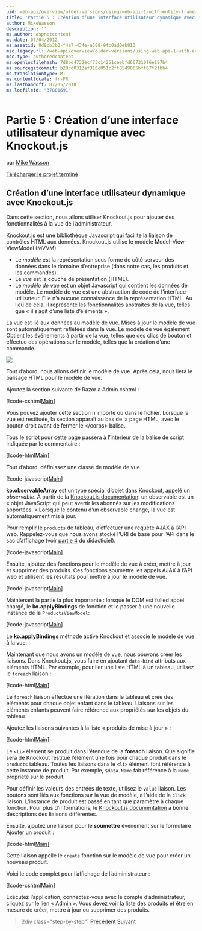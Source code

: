 ```yaml
---
uid: web-api/overview/older-versions/using-web-api-1-with-entity-framework-5/using-web-api-with-entity-framework-part-5
title: 'Partie 5 : Création d’une interface utilisateur dynamique avec Knockout.js | Microsoft Docs'
author: MikeWasson
description: ''
ms.author: aspnetcontent
ms.date: 07/04/2012
ms.assetid: 9d9cb3b0-f4a7-434e-a508-9fc0ad0eb813
msc.legacyurl: /web-api/overview/older-versions/using-web-api-1-with-entity-framework-5/using-web-api-with-entity-framework-part-5
msc.type: authoredcontent
ms.openlocfilehash: 7d8bd4732ecf73c14251ceebfd667310f6e197b4
ms.sourcegitcommit: b28cd0313af316c051c2ff8549865bff67f2fbb4
ms.translationtype: MT
ms.contentlocale: fr-FR
ms.lasthandoff: 07/05/2018
ms.locfileid: "37801691"
---
```

<a name="part-5-creating-a-dynamic-ui-with-knockoutjs"></a>Partie 5 : Création d’une interface utilisateur dynamique avec Knockout.js
====================
par [Mike Wasson](https://github.com/MikeWasson)

[Télécharger le projet terminé](http://code.msdn.microsoft.com/ASP-NET-Web-API-with-afa30545)

## <a name="creating-a-dynamic-ui-with-knockoutjs"></a>Création d’une interface utilisateur dynamique avec Knockout.js

Dans cette section, nous allons utiliser Knockout.js pour ajouter des fonctionnalités à la vue de l’administrateur.

[Knockout.js](http://knockoutjs.com/) est une bibliothèque Javascript qui facilite la liaison de contrôles HTML aux données. Knockout.js utilise le modèle Model-View-ViewModel (MVVM).

- Le *modèle* est la représentation sous forme de côté serveur des données dans le domaine d’entreprise (dans notre cas, les produits et les commandes).
- Le *vue* est la couche de présentation (HTML).
- Le *modèle de vue* est un objet Javascript qui contient les données de modèle. Le modèle de vue est une abstraction de code de l’interface utilisateur. Elle n’a aucune connaissance de la représentation HTML. Au lieu de cela, il représente les fonctionnalités abstraites de la vue, telles que « il s’agit d’une liste d’éléments ».

La vue est lié aux données au modèle de vue. Mises à jour le modèle de vue sont automatiquement reflétées dans la vue. Le modèle de vue également Obtient les événements à partir de la vue, telles que des clics de bouton et effectue des opérations sur le modèle, telles que la création d’une commande.

![](using-web-api-with-entity-framework-part-5/_static/image1.png)

Tout d’abord, nous allons définir le modèle de vue. Après cela, nous liera le balisage HTML pour le modèle de vue.

Ajoutez la section suivante de Razor à Admin.cshtml :

[!code-cshtml[Main](using-web-api-with-entity-framework-part-5/samples/sample1.cshtml)]

Vous pouvez ajouter cette section n’importe où dans le fichier. Lorsque la vue est restituée, la section apparaît au bas de la page HTML, avec le bouton droit avant de fermer le &lt;/corps&gt; balise.

Tous le script pour cette page passera à l’intérieur de la balise de script indiquée par le commentaire :

[!code-html[Main](using-web-api-with-entity-framework-part-5/samples/sample2.html)]

Tout d’abord, définissez une classe de modèle de vue :

[!code-javascript[Main](using-web-api-with-entity-framework-part-5/samples/sample3.js)]

**ko.observableArray** est un type spécial d’objet dans Knockout, appelé un *observable*. À partir de la [Knockout.js documentation](http://knockoutjs.com/documentation/observables.html): un observable est un « objet JavaScript qui peut avertir les abonnés sur les modifications apportées. » Lorsque le contenu d’un observable change, la vue est automatiquement mis à jour.

Pour remplir le `products` de tableau, d’effectuer une requête AJAX à l’API web. Rappelez-vous que nous avons stocké l’URI de base pour l’API dans le sac d’affichage (voir [partie 4](using-web-api-with-entity-framework-part-4.md) du didacticiel).

[!code-javascript[Main](using-web-api-with-entity-framework-part-5/samples/sample4.js?highlight=5)]

Ensuite, ajoutez des fonctions pour le modèle de vue à créer, mettre à jour et supprimer des produits. Ces fonctions soumettre les appels AJAX à l’API web et utilisent les résultats pour mettre à jour le modèle de vue.

[!code-javascript[Main](using-web-api-with-entity-framework-part-5/samples/sample5.js?highlight=7)]

Maintenant la partie la plus importante : lorsque le DOM est fulled appel chargé, le **ko.applyBindings** de fonction et le passer à une nouvelle instance de la `ProductsViewModel`:

[!code-javascript[Main](using-web-api-with-entity-framework-part-5/samples/sample6.js)]

Le **ko.applyBindings** méthode active Knockout et associe le modèle de vue à la vue.

Maintenant que nous avons un modèle de vue, nous pouvons créer les liaisons. Dans Knockout.js, vous faire en ajoutant `data-bind` attributs aux éléments HTML. Par exemple, pour lier une liste HTML à un tableau, utilisez le `foreach` liaison :

[!code-html[Main](using-web-api-with-entity-framework-part-5/samples/sample7.html?highlight=1)]

Le `foreach` liaison effectue une itération dans le tableau et crée des éléments pour chaque objet enfant dans le tableau. Liaisons sur les éléments enfants peuvent faire référence aux propriétés sur les objets du tableau.

Ajoutez les liaisons suivantes à la liste « produits de mise à jour » :

[!code-html[Main](using-web-api-with-entity-framework-part-5/samples/sample8.html)]

Le `<li>` élément se produit dans l’étendue de la **foreach** liaison. Que signifie sera de Knockout restitue l’élément une fois pour chaque produit dans le `products` tableau. Toutes les liaisons dans le `<li>` élément font référence à cette instance de produit. Par exemple, `$data.Name` fait référence à la `Name` propriété sur le produit.

Pour définir les valeurs des entrées de texte, utilisez le `value` liaison. Les boutons sont liés aux fonctions sur la vue de modèle, à l’aide de la `click` liaison. L’instance de produit est passé en tant que paramètre à chaque fonction. Pour plus d’informations, le [Knockout.js documentation](http://knockoutjs.com/documentation/observables.html) a bonne descriptions des liaisons différentes.

Ensuite, ajoutez une liaison pour le **soumettre** événement sur le formulaire Ajouter un produit :

[!code-html[Main](using-web-api-with-entity-framework-part-5/samples/sample9.html)]

Cette liaison appelle le `create` fonction sur le modèle de vue pour créer un nouveau produit.

Voici le code complet pour l’affichage de l’administrateur :

[!code-cshtml[Main](using-web-api-with-entity-framework-part-5/samples/sample10.cshtml)]

Exécutez l’application, connectez-vous avec le compte d’administrateur, cliquez sur le lien « Admin ». Vous devez voir la liste des produits et être en mesure de créer, mettre à jour ou supprimer des produits.

> [!div class="step-by-step"]
> [Précédent](using-web-api-with-entity-framework-part-4.md)
> [Suivant](using-web-api-with-entity-framework-part-6.md)
